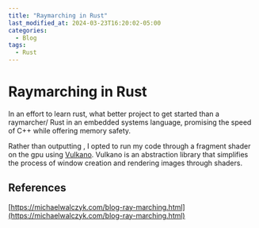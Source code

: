 ```yaml
---
title: "Raymarching in Rust"
last_modified_at: 2024-03-23T16:20:02-05:00
categories:
  - Blog
tags:
  - Rust
---
```


# Raymarching in Rust
In an effort to learn rust, what better project to get started than a raymarcher/
Rust in an embedded systems language, promising the speed of C++ while offering memory safety.

Rather than outputting , I opted to run my code through a fragment shader on the gpu using [Vulkano](https://vulkano.rs/).
Vulkano is an abstraction library that simplifies the process of window creation and rendering images through shaders. 




## References
[https://michaelwalczyk.com/blog-ray-marching.html](https://michaelwalczyk.com/blog-ray-marching.html)
